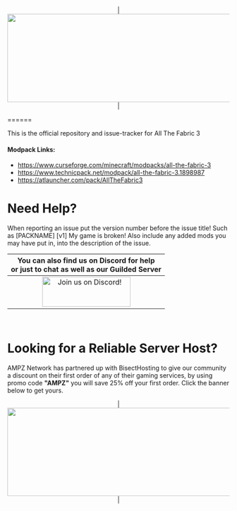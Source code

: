 <p align="center">
| <img src="https://www.bisecthosting.com/images/CF/All_The_Fabric_3/BH_ATFC3_Header.png" alt="Get your server today!"  width="1920" height="200"></a>|
</p>
======

This is the official repository and issue-tracker for All The Fabric 3
    
#### Modpack Links: 
+ https://www.curseforge.com/minecraft/modpacks/all-the-fabric-3
+ https://www.technicpack.net/modpack/all-the-fabric-3.1898987
+ https://atlauncher.com/pack/AllTheFabric3
  
Need Help?
======
When reporting an issue put the version number before the issue title! Such as [PACKNAME] [v1] My game is broken! Also include any added mods you may have put in, into the description of the issue. 
 

|You can also find us on Discord for help<br>or just to chat as well as our Guilded Server|
|:------------:|
|<a href="https://discord.gg/enrpMDd"><img src="https://discordapp.com/assets/fc0b01fe10a0b8c602fb0106d8189d9b.png" alt="Join us on Discord!"  width="200" height="68">
<br>

Looking for a Reliable Server Host?
======
AMPZ Network has partnered up with BisectHosting to give our community a discount on their first order of any of their gaming services, by using promo code **"AMPZ"** you will save 25% off your first order. Click the banner below to get yours. 

<p align="center">
| <a href="https://bisecthosting.com/AMPZ"><img src="https://www.bisecthosting.com/images/CF/All_The_Fabric_3/BH_ATFC3_PromoCard.png" alt="Get your server today!"  width="1920" height="200"></a>|
</p>
